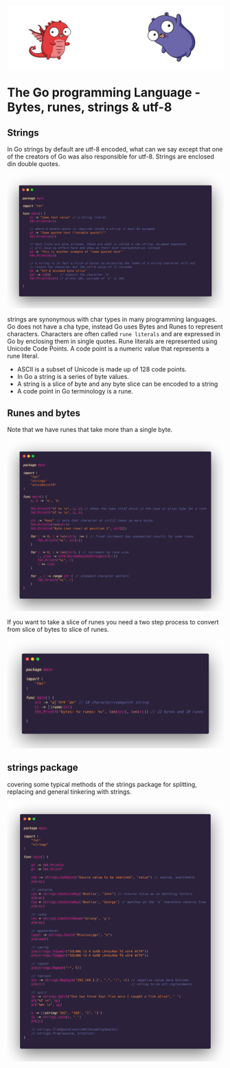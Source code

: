 ![](/assets/gologo.png)

# The Go programming Language - Bytes, runes, strings & utf-8

## Strings

In Go strings by default are utf-8 encoded, what can we say except that one of the creators of Go was also responsible for utf-8. Strings are enclosed din double quotes.

![](/assets/core/07/07-701-strings.png)

strings are synonymous with char types in many programming languages. Go does not have a cha type, instead Go uses Bytes and Runes to represent characters. Characters are often called `rune literals` and are expressed in Go by enclosing them in single quotes. Rune literals are represented using Unicode Code Points. A code point is a numeric value that represents a rune literal.

- ASCII is a subset of Unicode is made up of 128 code points.
- In Go a string is a series of byte values.
- A string is a slice of byte and any byte slice can be encoded to a string
- A code point in Go terminology is a rune.

## Runes and bytes

Note that we have runes that take more than a single byte.

![](/assets/core/07/07-702-runes.png)

If you want to take a slice of runes you need a two step process to convert from slice of bytes to slice of runes.

![](/assets/core/07/07-703-rune-slice.png)

## strings package

covering some typical methods of the strings package for splitting, replacing and general tinkering with strings.

![](/assets/core/07/07-704-pkg.png)
